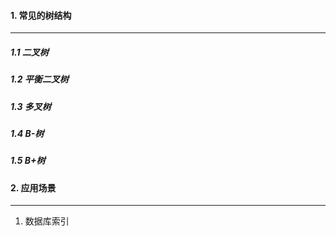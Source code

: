 #### 1. 常见的树结构

---

##### 1.1 二叉树

##### 1.2 平衡二叉树

##### 1.3 多叉树

##### 1.4 B-树

##### 1.5 B+树



#### 2. 应用场景

---

1. 数据库索引